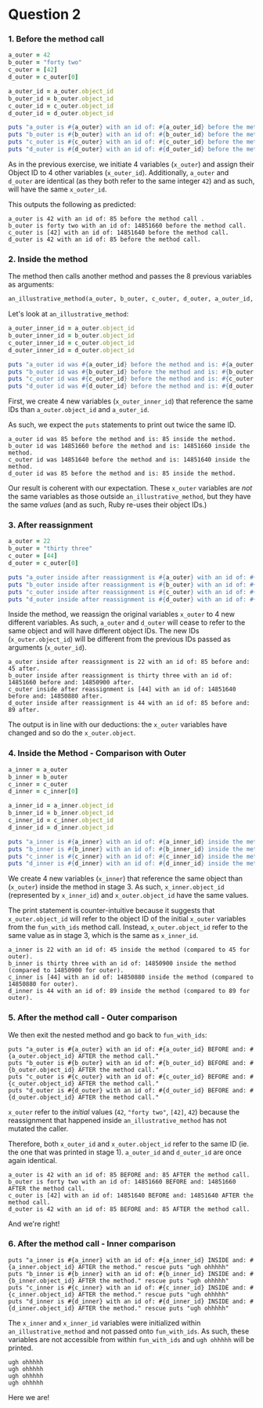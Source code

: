 # Question 2

### 1. Before the method call

```ruby
a_outer = 42
b_outer = "forty two"
c_outer = [42]
d_outer = c_outer[0]

a_outer_id = a_outer.object_id
b_outer_id = b_outer.object_id
c_outer_id = c_outer.object_id
d_outer_id = d_outer.object_id

puts "a_outer is #{a_outer} with an id of: #{a_outer_id} before the method call ."
puts "b_outer is #{b_outer} with an id of: #{b_outer_id} before the method call."
puts "c_outer is #{c_outer} with an id of: #{c_outer_id} before the method call."
puts "d_outer is #{d_outer} with an id of: #{d_outer_id} before the method call."
```

As in the previous exercise, we initiate 4 variables (`x_outer`) and assign
their Object ID to 4 other variables (`x_outer_id`).
Additionally, `a_outer` and `d_outer` are identical (as they both refer to the
same integer `42`) and as such, will have the same `x_outer_id`.

This outputs the following as predicted:
```
a_outer is 42 with an id of: 85 before the method call .
b_outer is forty two with an id of: 14851660 before the method call.
c_outer is [42] with an id of: 14851640 before the method call.
d_outer is 42 with an id of: 85 before the method call.
```

### 2. Inside the method

The method then calls another method and passes the 8 previous variables
as arguments:

```ruby
an_illustrative_method(a_outer, b_outer, c_outer, d_outer, a_outer_id, b_outer_id, c_outer_id, d_outer_id)
```

Let's look at `an_illustrative_method`:

```ruby
a_outer_inner_id = a_outer.object_id
b_outer_inner_id = b_outer.object_id
c_outer_inner_id = c_outer.object_id
d_outer_inner_id = d_outer.object_id

puts "a_outer id was #{a_outer_id} before the method and is: #{a_outer.object_id} inside the method."
puts "b_outer id was #{b_outer_id} before the method and is: #{b_outer.object_id} inside the method."
puts "c_outer id was #{c_outer_id} before the method and is: #{c_outer.object_id} inside the method."
puts "d_outer id was #{d_outer_id} before the method and is: #{d_outer.object_id} inside the method."
```

First, we create 4 new variables (`x_outer_inner_id`) that reference the same
IDs than `a_outer.object_id` and `a_outer_id`.

As such, we expect the `puts` statements to print out twice the same ID.

```
a_outer id was 85 before the method and is: 85 inside the method.
b_outer id was 14851660 before the method and is: 14851660 inside the method.
c_outer id was 14851640 before the method and is: 14851640 inside the method.
d_outer id was 85 before the method and is: 85 inside the method.
```

Our result is coherent with our expectation.
These `x_outer` variables are *not* the same variables as those outside
`an_illustrative_method`, but they have the same *values* (and as such, Ruby
re-uses their object IDs.)

### 3. After reassignment

```ruby
a_outer = 22
b_outer = "thirty three"
c_outer = [44]
d_outer = c_outer[0]

puts "a_outer inside after reassignment is #{a_outer} with an id of: #{a_outer_id} before and: #{a_outer.object_id} after."
puts "b_outer inside after reassignment is #{b_outer} with an id of: #{b_outer_id} before and: #{b_outer.object_id} after."
puts "c_outer inside after reassignment is #{c_outer} with an id of: #{c_outer_id} before and: #{c_outer.object_id} after."
puts "d_outer inside after reassignment is #{d_outer} with an id of: #{d_outer_id} before and: #{d_outer.object_id} after.
```

Inside the method, we reassign the original variables `x_outer` to 4 new
different variables. As such, `a_outer` and `d_outer` will cease to refer to the
same object and will have different object IDs.
The new IDs (`x_outer.object_id`) will be different from the previous IDs
passed as arguments (`x_outer_id`).

```
a_outer inside after reassignment is 22 with an id of: 85 before and: 45 after.
b_outer inside after reassignment is thirty three with an id of: 14851660 before and: 14850900 after.
c_outer inside after reassignment is [44] with an id of: 14851640 before and: 14850880 after.
d_outer inside after reassignment is 44 with an id of: 85 before and: 89 after.
```

The output is in line with our deductions: the `x_outer` variables have changed
and so do the `x_outer.object`.

### 4. Inside the Method - Comparison with Outer

```ruby
a_inner = a_outer
b_inner = b_outer
c_inner = c_outer
d_inner = c_inner[0]

a_inner_id = a_inner.object_id
b_inner_id = b_inner.object_id
c_inner_id = c_inner.object_id
d_inner_id = d_inner.object_id

puts "a_inner is #{a_inner} with an id of: #{a_inner_id} inside the method (compared to #{a_outer.object_id} for outer)."
puts "b_inner is #{b_inner} with an id of: #{b_inner_id} inside the method (compared to #{b_outer.object_id} for outer)."
puts "c_inner is #{c_inner} with an id of: #{c_inner_id} inside the method (compared to #{c_outer.object_id} for outer)."
puts "d_inner is #{d_inner} with an id of: #{d_inner_id} inside the method (compared to #{d_outer.object_id} for outer).
```

We create 4 new variables (`x_inner`) that reference the same object than
(`x_outer`) inside the method in stage 3.
As such, `x_inner.object_id` (represented by `x_inner_id`) and `x_outer.object_id`
have the same values.

The print statement is counter-intuitive because it suggests that `x_outer.object_id`
will refer to the object ID of the initial `x_outer` variables from the `fun_with_ids`
method call. Instead, `x_outer.object_id` refer to the same value as in stage 3,
which is the same as `x_inner_id`.

```
a_inner is 22 with an id of: 45 inside the method (compared to 45 for outer).
b_inner is thirty three with an id of: 14850900 inside the method (compared to 14850900 for outer).
c_inner is [44] with an id of: 14850880 inside the method (compared to 14850880 for outer).
d_inner is 44 with an id of: 89 inside the method (compared to 89 for outer).
```

### 5. After the method call - Outer comparison

We then exit the nested method and go back to `fun_with_ids`:

```
puts "a_outer is #{a_outer} with an id of: #{a_outer_id} BEFORE and: #{a_outer.object_id} AFTER the method call."
puts "b_outer is #{b_outer} with an id of: #{b_outer_id} BEFORE and: #{b_outer.object_id} AFTER the method call."
puts "c_outer is #{c_outer} with an id of: #{c_outer_id} BEFORE and: #{c_outer.object_id} AFTER the method call."
puts "d_outer is #{d_outer} with an id of: #{d_outer_id} BEFORE and: #{d_outer.object_id} AFTER the method call."
```

`x_outer` refer to the *initial* values (`42`, `"forty two"`, `[42]`, `42`)
because the reassignment that happened inside `an_illustrative_method` has not
mutated the caller.

Therefore, both `x_outer_id` and `x_outer.object_id` refer to the same ID
(ie. the one that was printed in stage 1). `a_outer_id` and `d_outer_id`
are once again identical.

```
a_outer is 42 with an id of: 85 BEFORE and: 85 AFTER the method call.
b_outer is forty two with an id of: 14851660 BEFORE and: 14851660 AFTER the method call.
c_outer is [42] with an id of: 14851640 BEFORE and: 14851640 AFTER the method call.
d_outer is 42 with an id of: 85 BEFORE and: 85 AFTER the method call.
```

And we're right!

### 6. After the method call - Inner comparison

```
puts "a_inner is #{a_inner} with an id of: #{a_inner_id} INSIDE and: #{a_inner.object_id} AFTER the method." rescue puts "ugh ohhhhh"
puts "b_inner is #{b_inner} with an id of: #{b_inner_id} INSIDE and: #{b_inner.object_id} AFTER the method." rescue puts "ugh ohhhhh"
puts "c_inner is #{c_inner} with an id of: #{c_inner_id} INSIDE and: #{c_inner.object_id} AFTER the method." rescue puts "ugh ohhhhh"
puts "d_inner is #{d_inner} with an id of: #{d_inner_id} INSIDE and: #{d_inner.object_id} AFTER the method." rescue puts "ugh ohhhhh"
```

The `x_inner` and `x_inner_id` variables were initialized within `an_illustrative_method` and
not passed onto `fun_with_ids`.
As such, these variables are not accessible from within `fun_with_ids`
and `ugh ohhhhh` will be printed.

```
ugh ohhhhh
ugh ohhhhh
ugh ohhhhh
ugh ohhhhh
```

Here we are!